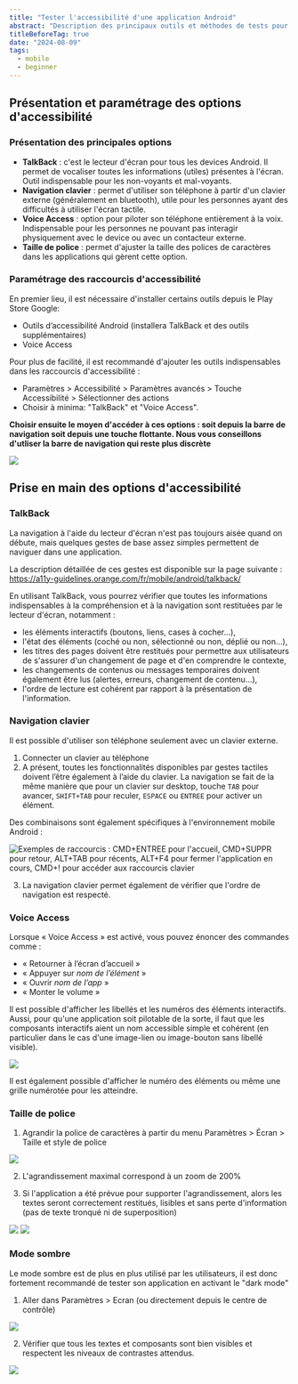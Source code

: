 ```yaml
---
title: "Tester l'accessibilité d'une application Android"
abstract: "Description des principaux outils et méthodes de tests pour évaluer rapidement l'accessibilité d'une application Android"
titleBeforeTag: true
date: "2024-08-09"
tags:
  - mobile
  - beginner
---
```


## Présentation et paramétrage des options d'accessibilité

### Présentation des principales options
- **TalkBack** : c'est le lecteur d'écran pour tous les devices Android. Il permet de vocaliser toutes les informations (utiles) présentes à l'écran. Outil indispensable pour les non-voyants et mal-voyants.
- **Navigation clavier** : permet d'utiliser son téléphone à partir d'un clavier externe (généralement en bluetooth), utile pour les personnes ayant des difficultés à utiliser l'écran tactile.
- **Voice Access** : option pour piloter son téléphone entièrement à la voix. Indispensable pour les personnes ne pouvant pas interagir physiquement avec le device ou avec un contacteur externe.
- **Taille de police** : permet d'ajuster la taille des polices de caractères dans les applications qui gèrent cette option.


### Paramétrage des raccourcis d'accessibilité
En premier lieu, il est nécessaire d'installer certains outils depuis le Play Store Google:
- Outils d’accessibilité Android (installera TalkBack et des outils supplémentaires)
- Voice Access

Pour plus de facilité, il est recommandé d'ajouter les outils indispensables dans les raccourcis d'accessibilité :
- Paramètres > Accessibilité > Paramètres avancés > Touche Accessibilité > Sélectionner des actions
- Choisir à minima: "TalkBack" et "Voice Access".

**Choisir ensuite le moyen d'accéder à ces options : soit depuis la barre de navigation soit depuis une touche flottante. Nous vous conseillons d'utliser la barre de navigation qui reste plus discrète**

  ![](https://github.com/user-attachments/assets/a6de7363-aa83-419c-a549-ed84c87bd10a)



## Prise en main des options d'accessibilité

### TalkBack
La navigation à l'aide du lecteur d'écran n'est pas toujours aisée quand on débute, mais quelques gestes de base assez simples permettent de naviguer dans une application.

La description détaillée de ces gestes est disponible sur la page suivante : https://a11y-guidelines.orange.com/fr/mobile/android/talkback/

En utilisant TalkBack, vous pourrez vérifier que toutes les informations indispensables à la compréhension et à la navigation sont restituées par le lecteur d'écran, notamment :
- les éléments interactifs (boutons, liens, cases à cocher...),
- l'état des éléments (coché ou non, sélectionné ou non, déplié ou non...),
- les titres des pages doivent être restitués pour permettre aux utilisateurs de s'assurer d'un changement de page et d'en comprendre le contexte,
- les changements de contenus ou messages temporaires doivent également être lus (alertes, erreurs, changement de contenu...),
- l'ordre de lecture est cohérent par rapport à la présentation de l'information.


### Navigation clavier
Il est possible d'utiliser son téléphone seulement avec un clavier externe.
1. Connecter un clavier au téléphone
2. A présent, toutes les fonctionnalités disponibles par gestes tactiles doivent l’être également à l’aide du clavier.
La navigation se fait de la même manière que pour un clavier sur desktop, touche ```TAB``` pour avancer, ```SHIFT+TAB``` pour reculer, ```ESPACE``` ou ```ENTREE``` pour activer un élément.

Des combinaisons sont également spécifiques à l'environnement mobile Android :

![Exemples de raccourcis : CMD+ENTREE pour l'accueil, CMD+SUPPR pour retour, ALT+TAB pour récents, ALT+F4 pour fermer l'application en cours, CMD+! pour accéder aux raccourcis clavier](https://github.com/user-attachments/assets/46a81d5a-5dcb-4232-a206-8baf39366eb0)


3. La navigation clavier permet également de vérifier que l'ordre de navigation est respecté.


### Voice Access
Lorsque « Voice Access » est activé, vous pouvez énoncer des commandes comme :
- « Retourner à l’écran d’accueil »
- « Appuyer sur *nom de l’élément* »
- « Ouvrir *nom de l’app* »
- « Monter le volume »

Il est possible d'afficher les libellés et les numéros des éléments interactifs. Aussi, pour qu'une application soit pilotable de la sorte, il faut que les composants interactifs aient un nom accessible simple et cohérent (en particulier dans le cas d'une image-lien ou image-bouton sans libellé visible).

![](https://github.com/user-attachments/assets/7ba3b950-435d-49a5-8df9-4420b47486d9)

Il est également possible d'afficher le numéro des éléments ou même une grille numérotée pour les atteindre.

### Taille de police
1. Agrandir la police de caractères à partir du menu Paramètres > Écran > Taille et style de police
   
  ![](https://github.com/user-attachments/assets/959c0d70-5516-4f74-a78c-9f6e0bd8e17e)

2. L'agrandissement maximal correspond à un zoom de 200%

3. Si l'application a été prévue pour supporter l'agrandissement, alors les textes seront correctement restitués, lisibles et sans perte d'information (pas de texte tronqué ni de superposition)

  ![](https://github.com/user-attachments/assets/7cdc7cc8-0969-4c57-b096-409dbff8a63b)  ![](https://github.com/user-attachments/assets/17375194-f66f-4515-9eb6-e20e7ec4cef5)


### Mode sombre
Le mode sombre est de plus en plus utilisé par les utilisateurs, il est donc fortement recommandé de tester son application en activant le "dark mode"

1. Aller dans Paramètres > Ecran (ou directement depuis le centre de contrôle)

  ![](https://github.com/user-attachments/assets/5230507a-7afc-4eca-a12b-2afd357c9148)

2. Vérifier que tous les textes et composants sont bien visibles et respectent les niveaux de contrastes attendus.
   
  ![](https://github.com/user-attachments/assets/0b910a56-9461-4512-8d42-9b19336b3757)
